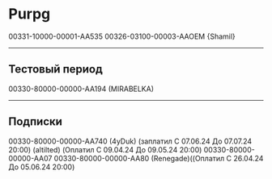 # Purpg
00331-10000-00001-AA535
00326-03100-00003-AAOEM {Shamil}

-------
Тестовый период 
-------
00330-80000-00000-AA194 (MIRABELKA)


-------
Подписки
-------
00330-80000-00000-AA740 (4yDuk) (заплатил C 07.06.24 До 07.07.24  20:00) 
 (altilted) (Оплатил C 09.04.24 До 09.05.24  20:00) 
00330-80000-00000-AA07
00330-80000-00000-AA80
(Renegade)((Оплатил C 26.04.24 До 05.06.24  20:00)


